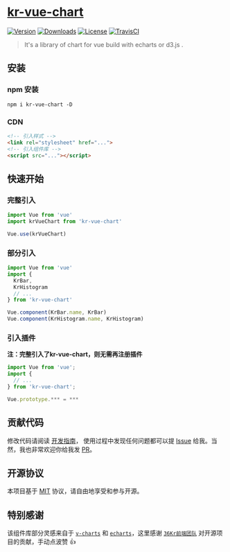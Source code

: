 
# [kr-vue-chart](https://github.com/36KrFE/kr-vue-chart/)

[![Version](https://img.shields.io/npm/v/x-vui.svg)](https://www.npmjs.com/package/kr-vue-chart) [![Downloads](http://img.shields.io/npm/dm/x-vui.svg)](https://www.npmjs.com/package/kr-vue-chart) [![License](https://img.shields.io/npm/l/x-vui.svg?style=flat)](https://opensource.org/licenses/MIT) [![TravisCI](https://travis-ci.org/Brickies/vui.svg)](https://travis-ci.org/Brickies/vui)

> It's a library of chart for vue build with echarts or d3.js .

## 安装

### npm 安装

```shell
npm i kr-vue-chart -D
```

### CDN
```html
<!-- 引入样式 -->
<link rel="stylesheet" href="...">
<!-- 引入组件库 -->
<script src="..."></script>
```

## 快速开始

### 完整引入

```javascript
import Vue from 'vue'
import krVueChart from 'kr-vue-chart'

Vue.use(krVueChart)
```

### 部分引入

```javascript
import Vue from 'vue'
import {
  KrBar,
  KrHistogram
  // ...
} from 'kr-vue-chart'

Vue.component(KrBar.name, KrBar)
Vue.component(KrHistogram.name, KrHistogram)
```

### 引入插件

**注：完整引入了kr-vue-chart，则无需再注册插件**

```javascript
import Vue from 'vue';
import { 
  // ...
} from 'kr-vue-chart';

Vue.prototype.*** = ***
```
 
## 贡献代码

修改代码请阅读 [开发指南](https://github.com/36KrFE/kr-vue-chart)， 使用过程中发现任何问题都可以提 [Issue](https://github.com/Ls-master) 给我。当然，我也非常欢迎你给我发 [PR](https://github.com/Ls-master)。

## 开源协议

本项目基于 [MIT](https://zh.wikipedia.org/wiki/MIT%E8%A8%B1%E5%8F%AF%E8%AD%89) 协议，请自由地享受和参与开源。

## 特别感谢

该组件库部分灵感来自于 [`v-charts`](https://github.com/ElemeFE/v-charts) 和 [`echarts`](https://github.com/apache/incubator-echarts)，这里感谢 [`36Kr前端团队`](https://github.com/36KrFE) 对开源项目的贡献，手动点波赞 👍 
